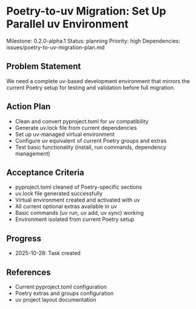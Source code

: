 # Poetry-to-uv Migration: Set Up Parallel uv Environment
Milestone: 0.2.0-alpha.1
Status: planning
Priority: high
Dependencies: issues/poetry-to-uv-migration-plan.md

## Problem Statement
We need a complete uv-based development environment that mirrors the current Poetry setup for testing and validation before full migration.

## Action Plan
- Clean and convert pyproject.toml for uv compatibility
- Generate uv.lock file from current dependencies
- Set up uv-managed virtual environment
- Configure uv equivalent of current Poetry groups and extras
- Test basic functionality (install, run commands, dependency management)

## Acceptance Criteria
- pyproject.toml cleaned of Poetry-specific sections
- uv.lock file generated successfully
- Virtual environment created and activated with uv
- All current optional extras available in uv
- Basic commands (uv run, uv add, uv sync) working
- Environment isolated from current Poetry setup

## Progress
- 2025-10-28: Task created

## References
- Current pyproject.toml configuration
- Poetry extras and groups configuration
- uv project layout documentation
